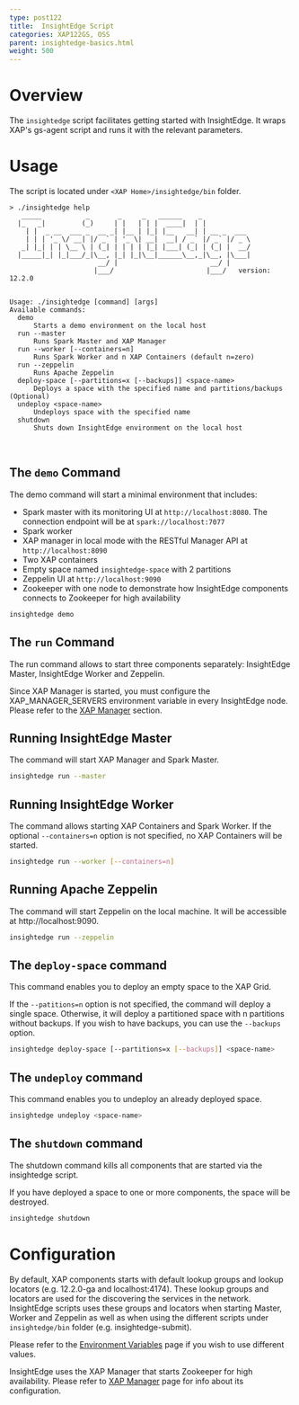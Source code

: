 ```yaml
---
type: post122
title:  InsightEdge Script
categories: XAP122GS, OSS
parent: insightedge-basics.html
weight: 500
---
```


# Overview

The `insightedge` script facilitates getting started with InsightEdge. It wraps XAP's gs-agent script and runs it with the relevant parameters.

# Usage

The script is located under `<XAP Home>/insightedge/bin` folder.

```
> ./insightedge help
   _____           _       _     _   ______    _
  |_   _|         (_)     | |   | | |  ____|  | |
    | |  _ __  ___ _  __ _| |__ | |_| |__   __| | __ _  ___
    | | | '_ \/ __| |/ _` | '_ \| __|  __| / _` |/ _` |/ _ \
   _| |_| | | \__ \ | (_| | | | | |_| |___| (_| | (_| |  __/
  |_____|_| |_|___/_|\__, |_| |_|\__|______\__,_|\__, |\___|
                      __/ |                       __/ |
                     |___/                       |___/   version: 12.2.0


Usage: ./insightedge [command] [args]
Available commands:
  demo
      Starts a demo environment on the local host
  run --master
      Runs Spark Master and XAP Manager
  run --worker [--containers=n]
      Runs Spark Worker and n XAP Containers (default n=zero)
  run --zeppelin
      Runs Apache Zeppelin
  deploy-space [--partitions=x [--backups]] <space-name>
      Deploys a space with the specified name and partitions/backups (Optional)
  undeploy <space-name>
      Undeploys space with the specified name
  shutdown
      Shuts down InsightEdge environment on the local host

```

<br />

## The `demo` Command

The demo command will start a minimal environment that includes:

* Spark master with its monitoring UI at `http://localhost:8080`. The connection endpoint will be at `spark://localhost:7077`
* Spark worker
* XAP manager in local mode with the RESTful Manager API at `http://localhost:8090`
* Two XAP containers
* Empty space named `insightedge-space` with 2 partitions
* Zeppelin UI at `http://localhost:9090`
* Zookeeper with one node to demonstrate how InsightEdge components connects to Zookeeper for high availability

```bash
insightedge demo
```

## The `run` Command

The run command allows to start three components separately: InsightEdge Master, InsightEdge Worker and Zeppelin.

Since XAP Manager is started, you must configure the XAP_MANAGER_SERVERS environment variable in every InsightEdge node. Please refer to the [XAP Manager](../admin/xap-manager.html) section.

## Running InsightEdge Master

The command will start XAP Manager and Spark Master.

```bash
insightedge run --master
```

## Running InsightEdge Worker

The command allows starting XAP Containers and Spark Worker. If the optional `--containers=n` option is not specified, no XAP Containers will be started.

```bash
insightedge run --worker [--containers=n]
```

## Running Apache Zeppelin

The command will start Zeppelin on the local machine. It will be accessible at http://localhost:9090.

```bash
insightedge run --zeppelin
```

## The `deploy-space` command

This command enables you to deploy an empty space to the XAP Grid.

If the `--patitions=n` option is not specified, the command will deploy a single space.
Otherwise, it will deploy a partitioned space with n partitions without backups.
If you wish to have backups, you can use the `--backups` option.

```bash
insightedge deploy-space [--partitions=x [--backups]] <space-name>
```

## The `undeploy` command

This command enables you to undeploy an already deployed space.

```bash
insightedge undeploy <space-name>
```

## The `shutdown` command

The shutdown command kills all components that are started via the insightedge script.

If you have deployed a space to one or more components, the space will be destroyed.

```bash
insightedge shutdown
```

# Configuration

By default, XAP components starts with default lookup groups and lookup locators (e.g. 12.2.0-ga and localhost:4174). These lookup groups and locators are used for the discovering the services in the network. InsightEdge scripts uses these groups and locators when starting Master, Worker and Zeppelin as well as when using the different scripts under `insightedge/bin` folder (e.g. insightedge-submit).

Please refer to the [Environment Variables](common-environment-variables.html) page if you wish to use different values.

InsightEdge uses the XAP Manager that starts Zookeeper for high availability. Please refer to [XAP Manager](../admin/xap-manager.html) page for info about its configuration.

